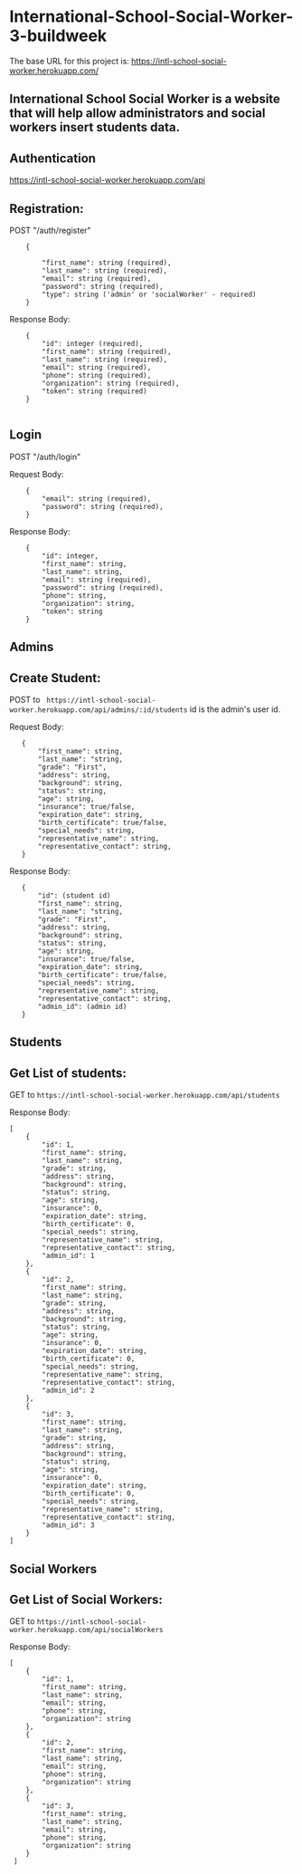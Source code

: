 # International-School-Social-Worker-3-buildweek


The base URL for this project is: https://intl-school-social-worker.herokuapp.com/


## International School Social Worker is a website that will help allow administrators and social workers insert students data. 

## Authentication

https://intl-school-social-worker.herokuapp.com/api


## Registration:
POST "/auth/register"

```
    {
        
        "first_name": string (required),
        "last_name": string (required),
        "email": string (required),
        "password": string (required),
        "type": string ('admin' or 'socialWorker' - required)
    }
```

Response Body:
```
    {
        "id": integer (required),
        "first_name": string (required),
        "last_name": string (required),
        "email": string (required),
        "phone": string (required),
        "organization": string (required),
        "token": string (required)
    }
  
```
## Login
POST "/auth/login"

Request Body:
```
    {
        "email": string (required),
        "password": string (required),
    }
```

Response Body:
```
    {
        "id": integer,
        "first_name": string,
        "last_name": string,
        "email": string (required),
        "password": string (required),
        "phone": string,
        "organization": string,
        "token": string
    }
```


## Admins
 
 ## Create Student:
 POST to ``` https://intl-school-social-worker.herokuapp.com/api/admins/:id/students```
 id is the admin's user id.

 Request Body:
 ```
    {
        "first_name": string,
        "last_name": "string,
        "grade": "First",
        "address": string,
        "background": string,
        "status": string,
        "age": string,
        "insurance": true/false,
        "expiration_date": string,
        "birth_certificate": true/false,
        "special_needs": string,
        "representative_name": string,
        "representative_contact": string,
    }
 ```

 Response Body:
 ```
    {
        "id": (student id)
        "first_name": string,
        "last_name": "string,
        "grade": "First",
        "address": string,
        "background": string,
        "status": string,
        "age": string,
        "insurance": true/false,
        "expiration_date": string,
        "birth_certificate": true/false,
        "special_needs": string,
        "representative_name": string,
        "representative_contact": string,
        "admin_id": (admin id)
    }
```
## Students
## Get List of students:
GET to ```https://intl-school-social-worker.herokuapp.com/api/students```


Response Body:
```
[
    {
        "id": 1,
        "first_name": string,
        "last_name": string,
        "grade": string,
        "address": string,
        "background": string,
        "status": string,
        "age": string,
        "insurance": 0,
        "expiration_date": string,
        "birth_certificate": 0,
        "special_needs": string,
        "representative_name": string,
        "representative_contact": string,
        "admin_id": 1
    },
    {
        "id": 2,
        "first_name": string,
        "last_name": string,
        "grade": string,
        "address": string,
        "background": string,
        "status": string,
        "age": string,
        "insurance": 0,
        "expiration_date": string,
        "birth_certificate": 0,
        "special_needs": string,
        "representative_name": string,
        "representative_contact": string,
        "admin_id": 2
    },
    {
        "id": 3,
        "first_name": string,
        "last_name": string,
        "grade": string,
        "address": string,
        "background": string,
        "status": string,
        "age": string,
        "insurance": 0,
        "expiration_date": string,
        "birth_certificate": 0,
        "special_needs": string,
        "representative_name": string,
        "representative_contact": string,
        "admin_id": 3
    }
]
```

 
## Social Workers
## Get List of Social Workers:
GET to ```https://intl-school-social-worker.herokuapp.com/api/socialWorkers```


Response Body:
```
[
    {
        "id": 1,
        "first_name": string,
        "last_name": string,
        "email": string,
        "phone": string,
        "organization": string
    },
    {
        "id": 2,
        "first_name": string,
        "last_name": string,
        "email": string,
        "phone": string,
        "organization": string
    },
    {
        "id": 3,
        "first_name": string,
        "last_name": string,
        "email": string,
        "phone": string,
        "organization": string
    }
 ]
``` 
